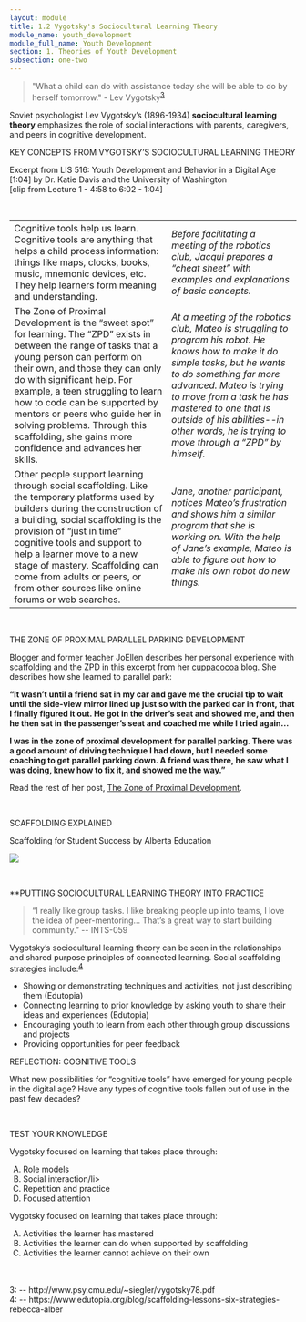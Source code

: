 ```yaml
---
layout: module
title: 1.2 Vygotsky's Sociocultural Learning Theory
module_name: youth_development
module_full_name: Youth Development
section: 1. Theories of Youth Development
subsection: one-two
---
```


>"What a child can do with assistance today she will be able to do by herself tomorrow." - Lev Vygotsky<sup>[3](#fn3)</sup> 

Soviet psychologist Lev Vygotsky’s (1896-1934) **sociocultural learning theory** emphasizes the role of social interactions with parents, caregivers, and peers in cognitive development.

<div class="explanatory">  
  <p><span class="box-title">KEY CONCEPTS FROM VYGOTSKY’S SOCIOCULTURAL LEARNING THEORY</span></p> 
<p>Excerpt from LIS 516: Youth Development and Behavior in a Digital Age [1:04] by Dr. Katie Davis and the University of Washington 
  <br>
[clip from Lecture 1 - 4:58 to 6:02 - 1:04]

</p> 
  </div>
<br>

<table> 
  <tr><td>Cognitive tools help us learn. Cognitive tools are anything that helps a child process information: things like maps, clocks, books, music, mnemonic devices, etc. They help learners form meaning and understanding.</td><td><i>Before facilitating a meeting of the robotics club, Jacqui prepares a “cheat sheet” with examples and explanations of basic concepts. </i></td></tr> 

  <tr><td>The Zone of Proximal Development is the “sweet spot” for learning. The “ZPD” exists in between the range of tasks that a young person can perform on their own, and those they can only do with significant help. For example, a teen struggling to learn how to code can be supported by mentors or peers who guide her in solving problems. Through this scaffolding, she gains more confidence and advances her skills.</td><td><i>At a meeting of the robotics club, Mateo is struggling to program his robot. He knows how to make it do simple tasks, but he wants to do something far more advanced. Mateo is trying to move from a task he has mastered to one that is outside of his abilities--in other words, he is trying to move through a “ZPD” by himself. </i></td></tr> 

  <tr><td>Other people support learning through social scaffolding. Like the temporary platforms used by builders during the construction of a building, social scaffolding is the provision of “just in time” cognitive tools and support to help a learner move to a new stage of mastery. Scaffolding can come from adults or peers, or from other sources like online forums or web searches.</td><td><i>Jane, another participant, notices Mateo’s frustration and shows him a similar program that she is working on. With the help of Jane’s example, Mateo is able to figure out how to make his own robot do new things. </i></td></tr> 
</table>
<br>
<div class="case_study_box">  

<p><span class="box-title">THE ZONE OF PROXIMAL PARALLEL PARKING DEVELOPMENT</span></p> 

<p>Blogger and former teacher JoEllen describes her personal experience with scaffolding and the ZPD in this excerpt from her <a href="http://www.cuppacocoa.com/">cuppacocoa</a> blog. She describes how she learned to parallel park:  

<b>“It wasn’t until a friend sat in my car and gave me the crucial tip to wait until the side-view mirror lined up just so with the parked car in front, that I finally figured it out. He got in the driver’s seat and showed me, and then he then sat in the passenger’s seat and coached me while I tried again... <br>

I was in the zone of proximal development for parallel parking. There was a good amount of driving technique I had down, but I needed some coaching to get parallel parking down. A friend was there, he saw what I was doing, knew how to fix it, and showed me the way.”</b><br>

Read the rest of her post, <a href="http://www.cuppacocoa.com/the-zone-of-proximal-development/">The Zone of Proximal Development</a>.</p>  
</div> 
<br>

<div class="explanatory">  
  <p><span class="box-title">SCAFFOLDING EXPLAINED</span></p> 
  <p>Scaffolding for Student Success by Alberta Education</p>
  <p><span><a href="https://youtu.be/CTR_snb-0nQ” target="_blank"><img src="https://img.youtube.com/vi/CTR_snb-0nQ/0.jpg"/></a></span>
</p> 
</div>
<br>

**PUTTING SOCIOCULTURAL LEARNING THEORY INTO PRACTICE 

>“I really like group tasks. I like breaking people up into teams, I love the idea of peer-mentoring… That’s a great way to start building community.” -- INTS-059 

Vygotsky’s sociocultural learning theory can be seen in the relationships and shared purpose principles of connected learning. Social scaffolding strategies include:<sup>[4](#fn4)</sup>  

- Showing or demonstrating techniques and activities, not just describing them (Edutopia) 
- Connecting learning to prior knowledge by asking youth to share their ideas and experiences (Edutopia) 
- Encouraging youth to learn from each other through group discussions and projects 
- Providing opportunities for peer feedback     

<div class="reflection"> 

  <p><span class="box-title">REFLECTION: COGNITIVE TOOLS</span></p> 

  <p>What new possibilities for “cognitive tools” have emerged for young people in the digital age? Have any types of cognitive tools fallen out of use in the past few decades? </p>
</div>
<br>

<div class="reflection"> 

  <p><span class="box-title">TEST YOUR KNOWLEDGE</span></p> 

  <p>Vygotsky focused on learning that takes place through:</p> 
  <ol type="A">
  <li>Role models</li>
  <li>Social interaction/li>
  <li>Repetition and practice</li>
  <li>Focused attention</li>
  </ol>
  <p>Vygotsky focused on learning that takes place through:</p> 
  <ol type="A">
  <li>Activities the learner has mastered</li>
  <li>Activities the learner can do when supported by scaffolding</li>
  <li>Activities the learner cannot achieve on their own</li>
  </ol>
</div>


<br>
<br>
<a name="fn3">3</a>:  -- http://www.psy.cmu.edu/~siegler/vygotsky78.pdf
<br>  
<a name="fn4">4</a>:  -- https://www.edutopia.org/blog/scaffolding-lessons-six-strategies-rebecca-alber

